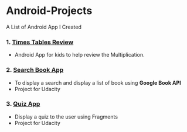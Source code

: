 # Android-Projects
A List of Android App I Created


### 1. [Times Tables Review](https://play.google.com/store/apps/details?id=com.starter.raywilliams.calapp)
* Android App for kids to help review the Multiplication. 


### 2. [Search Book App](https://github.com/Raywilliams01/Book)

* To display a search and display a list of book using <b>Google Book API</b> 
* Project for Udacity


### 3. [Quiz App](https://github.com/Raywilliams01/Quiz)

* Display a quiz to the user using Fragments 
* Project for Udacity 